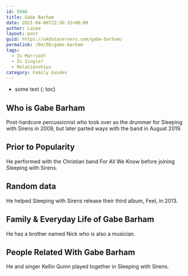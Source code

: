 ```yaml
---
id: 5946
title: Gabe Barham
date: 2021-04-06T22:36:31+00:00
author: Laima
layout: post
guid: https://ukdataservers.com/gabe-barham/
permalink: /04/06/gabe-barham
tags:
  - Is Married?
  - Is Single?
  - Relationships
category: Family Guides
---
```


* some text
{: toc}


## Who is Gabe Barham
                  
                  
                  
Post-hardcore percussionist who took over as the drummer for Sleeping with Sirens in 2009, but later parted ways with the band in August 2019.
                  
              
            
              
            
                
                
                
## Prior to Popularity
                  
                  
                  
He performed with the Christian band For All We Know before joining Sleeping with Sirens. 
                  
              
            
              
            
                
                
                
## Random data
                  
                  
                  
He helped Sleeping with Sirens release their third album, Feel, in 2013. 
                  
              
            
              
            
                
                
                
## Family & Everyday Life of Gabe Barham
                  
                  
                  
He has a brother named Nick who is also a musician.
                  
              
            
              
            
                
                
                
## People Related With Gabe Barham
                  
                  
                  
He and singer Kellin Quinn played together in Sleeping with Sirens.
                  
              
            
              
            
                
              
            
              
              
            
            
              
            
          
          
          